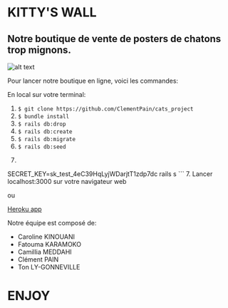 # KITTY'S WALL
## Notre boutique de vente de posters de chatons trop mignons.

![alt text](https://archzine.fr/wp-content/uploads/2016/02/coloriage-de-chat-image-mignonne-petit-chat-mignon-chaton-trop-mignon.jpg "Image")

Pour lancer notre boutique en ligne, voici les commandes:

En local sur votre terminal:
1. ``` $ git clone https://github.com/ClementPain/cats_project ```
2. ``` $ bundle install ```
3. ``` $ rails db:drop ```
4. ``` $ rails db:create ```
5. ``` $ rails db:migrate ```
6. ``` $ rails db:seed ```
6. ``` $ PUBLISHABLE_KEY=pk_test_TYooMQauvdEDq54NiTphI7jx \
SECRET_KEY=sk_test_4eC39HqLyjWDarjtT1zdp7dc rails s ```
7. Lancer localhost:3000 sur votre navigateur web

ou  

[Heroku app](https://git.heroku.com/catsproject33.git)

Notre équipe est composé de:

- Caroline KINOUANI
- Fatouma KARAMOKO
- Camillia MEDDAHI
- Clément PAIN
- Ton LY-GONNEVILLE

# ENJOY


